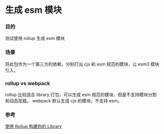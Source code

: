 # 生成 esm 模块

### 目的
测试使用 rollup 生成 esm 模块

### 场景
将此包作为一个第三方的依赖，分别打出 cjs 和 esm 规范的模块，让 esm3 模块引入。

### rollup vs webpack
rollup 比较适合 library 打包，可以生成 esm 规范的模块，但是不支持模块分割和动态加载。
webpack 默认生成 cjs 的模块，不支持 esm。

### 参考
[使用 Rollup 构建你的 Library](https://zhuanlan.zhihu.com/p/34218678)


